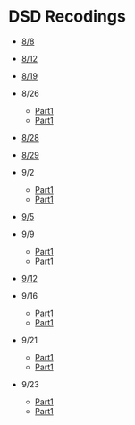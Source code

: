 # DSD Recodings 

- [8/8](https://web.microsoftstream.com/video/ad751290-c841-42c1-acbf-a3b807412125)

- [8/12](https://web.microsoftstream.com/video/aea2f4e8-52f3-4bf4-b5bc-2fd7bf32e008)

- [8/19](https://web.microsoftstream.com/video/ea72dd25-1ade-4473-a068-d722cc2fdc96)

- 8/26
    - [Part1](https://web.microsoftstream.com/video/091592a7-1820-48cc-a870-b98df6bbc2c8)
    - [Part1](https://web.microsoftstream.com/video/2af394af-dd9c-4b42-b0d2-854820cf395e)

- [8/28](https://web.microsoftstream.com/video/187de066-d137-40f3-8402-54cb04df8ce1)

- [8/29](https://web.microsoftstream.com/video/034cb2ff-e83d-4e46-b327-ca68d81fe9fe)

- 9/2
    - [Part1](https://web.microsoftstream.com/video/472c2188-df1d-4a4d-a061-f5c1f8f46596)
    - [Part1](https://web.microsoftstream.com/video/b0966b67-d95e-41a7-ac67-7b8cb8d187e6)

- [9/5](https://web.microsoftstream.com/video/cb37ffb6-1457-4e08-bee2-0aabcc007e80)

- 9/9
    - [Part1](https://web.microsoftstream.com/video/a405f900-151d-48cd-aa37-dbc2b2681367)
    - [Part1](https://web.microsoftstream.com/video/e95237d6-2edc-4e89-8ef9-fa451884956d)

- [9/12](https://web.microsoftstream.com/video/416af900-1f13-4703-9f23-8462f0a0c486)

- 9/16
    - [Part1](https://web.microsoftstream.com/video/8d882d09-a8f8-4931-ac4a-1673016a1148)
    - [Part1](https://web.microsoftstream.com/video/717db9a1-f148-42de-928c-7c89b768cc87)

- 9/21
    - [Part1](https://web.microsoftstream.com/video/097670fa-b4b8-4761-9626-e5f3076ac5d6)
    - [Part1](https://web.microsoftstream.com/video/b700b2ef-cc9d-4696-b5e1-07da3b98816d)

- 9/23
    - [Part1](https://web.microsoftstream.com/video/b70df3b0-e7a4-494d-b6d6-c1534c806e44)
    - [Part1](https://web.microsoftstream.com/video/43eba3bb-309b-4d9e-b828-65c330574003)

